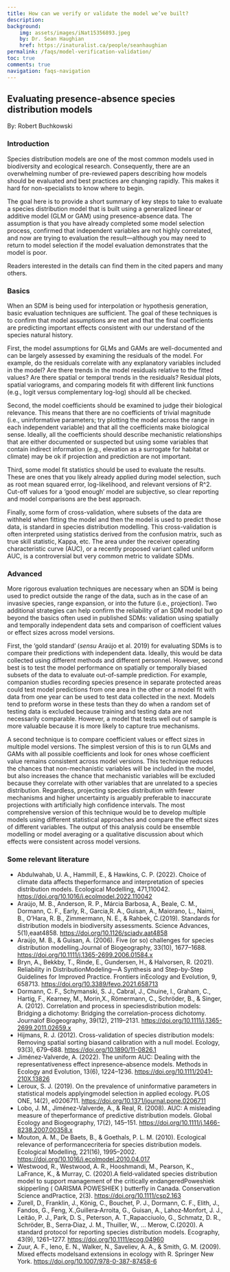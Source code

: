 ```yaml
---
title: How can we verify or validate the model we’ve built?
description: 
background: 
    img: assets/images/iNat15356893.jpeg
    by: Dr. Sean Haughian
    href: https://inaturalist.ca/people/seanhaughian
permalink: /faqs/model-verification-validation/
toc: true
comments: true
navigation: faqs-navigation
---
```



## Evaluating presence-absence species distribution models
By: Robert Buchkowski

### Introduction

Species distribution models are one of the most common models used in biodiversity and ecological research. Consequently, there are an overwhelming number of pre-reviewed papers describing how models should be evaluated and best practices are changing rapidly. This makes it hard for non-specialists to know where to begin.

The goal here is to provide a short summary of key steps to take to evaluate a species distribution model that is built using a generalized linear or additive model (GLM or GAM) using presence-absence data. The assumption is that you have already completed some model selection process, confirmed that independent variables are not highly correlated, and now are trying to evaluation the result—although you may need to return to model selection if the model evaluation demonstrates that the model is poor.

Readers interested in the details can find them in the cited papers and many others.

### Basics

When an SDM is being used for interpolation or hypothesis generation, basic evaluation techniques are sufficient. The goal of these techniques is to confirm that model assumptions are met and that the final coefficients are predicting important effects consistent with our understand of the species natural history.

First, the model assumptions for GLMs and GAMs are well-documented and can be largely assessed by examining the residuals of the model. For example, do the residuals correlate with any explanatory variables included in the model? Are there trends in the model residuals relative to the fitted values? Are there spatial or temporal trends in the residuals? Residual plots, spatial variograms, and comparing models fit with different link functions (e.g., logit versus complementary log-log) should all be checked.

Second, the model coefficients should be examined to judge their biological relevance. This means that there are no coefficients of trivial magnitude (i.e., uninformative parameters; try plotting the model across the range in each independent variable) and that all the coefficients make biological sense. Ideally, all the coefficients should describe mechanistic relationships that are either documented or suspected but using some variables that contain indirect information (e.g., elevation as a surrogate for habitat or climate) may be ok if projection and prediction are not important.

Third, some model fit statistics should be used to evaluate the results. These are ones that you likely already applied during model selection, such as root mean squared error, log-likelihood, and relevant versions of R^2. Cut-off values for a ‘good enough’ model are subjective, so clear reporting and model comparisons are the best approach.

Finally, some form of cross-validation, where subsets of the data are withheld when fitting the model and then the model is used to predict those data, is standard in species distribution modelling. This cross-validation is often interpreted using statistics derived from the confusion matrix, such as true skill statistic, Kappa, etc. The area under the receiver operating characteristic curve (AUC), or a recently proposed variant called uniform AUC, is a controversial but very common metric to validate SDMs.

### Advanced

More rigorous evaluation techniques are necessary when an SDM is being used to predict outside the range of the data, such as in the case of an invasive species, range expansion, or into the future (i.e., projection). Two additional strategies can help confirm the reliability of an SDM model but go beyond the basics often used in published SDMs: validation using spatially and temporally independent data sets and comparison of coefficient values or effect sizes across model versions.

First, the ‘gold standard’ (*sensu* Araújo et al. 2019) for evaluating SDMs is to compare their predictions with independent data. Ideally, this would be data collected using different methods and different personnel. However, second best is to test the model performance on spatially or temporally biased subsets of the data to evaluate out-of-sample prediction. For example, companion studies recording species presence in separate protected areas could test model predictions from one area in the other or a model fit with data from one year can be used to test data collected in the next. Models tend to preform worse in these tests than they do when a random set of testing data is excluded because training and testing data are not necessarily comparable. However, a model that tests well out of sample is more valuable because it is more likely to capture true mechanisms.

A second technique is to compare coefficient values or effect sizes in multiple model versions. The simplest version of this is to run GLMs and GAMs with all possible coefficients and look for ones whose coefficient value remains consistent across model versions. This technique reduces the chances that non-mechanistic variables will be included in the model, but also increases the chance that mechanistic variables will be excluded because they correlate with other variables that are unrelated to a species distribution. Regardless, projecting species distribution with fewer mechanisms and higher uncertainty is arguably preferable to inaccurate projections with artificially high confidence intervals. The most comprehensive version of this technique would be to develop multiple models using different statistical approaches and compare the effect sizes of different variables. The output of this analysis could be ensemble modelling or model averaging or a qualitative discussion about which effects were consistent across model versions.

### Some relevant literature

* Abdulwahab, U. A., Hammill, E., & Hawkins, C. P. (2022). Choice of climate data affects theperformance and interpretation of species distribution models. Ecological Modelling, 471,110042. <https://doi.org/10.1016/j.ecolmodel.2022.110042>
* Araújo, M. B., Anderson, R. P., Márcia Barbosa, A., Beale, C. M., Dormann, C. F., Early, R., Garcia,R. A., Guisan, A., Maiorano, L., Naimi, B., O’Hara, R. B., Zimmermann, N. E., & Rahbek, C.(2019). Standards for distribution models in biodiversity assessments. Science Advances, 5(1),eaat4858. <https://doi.org/10.1126/sciadv.aat4858>
* Araújo, M. B., & Guisan, A. (2006). Five (or so) challenges for species distribution modelling.Journal of Biogeography, 33(10), 1677–1688. <https://doi.org/10.1111/j.1365-2699.2006.01584.x>
* Bryn, A., Bekkby, T., Rinde, E., Gundersen, H., & Halvorsen, R. (2021). Reliability in DistributionModeling—A Synthesis and Step-by-Step Guidelines for Improved Practice. Frontiers inEcology and Evolution, 9, 658713. <https://doi.org/10.3389/fevo.2021.658713>
* Dormann, C. F., Schymanski, S. J., Cabral, J., Chuine, I., Graham, C., Hartig, F., Kearney, M., Morin,X., Römermann, C., Schröder, B., & Singer, A. (2012). Correlation and process in speciesdistribution models: Bridging a dichotomy: Bridging the correlation-process dichotomy. Journalof Biogeography, 39(12), 2119–2131. <https://doi.org/10.1111/j.1365-2699.2011.02659.x>
* Hijmans, R. J. (2012). Cross-validation of species distribution models: Removing spatial sorting biasand calibration with a null model. Ecology, 93(3), 679–688. <https://doi.org/10.1890/11-0826.1>
* Jiménez‐Valverde, A. (2022). The uniform AUC: Dealing with the representativeness effect inpresence–absence models. Methods in Ecology and Evolution, 13(6), 1224–1236. <https://doi.org/10.1111/2041-210X.13826>
* Leroux, S. J. (2019). On the prevalence of uninformative parameters in statistical models applyingmodel selection in applied ecology. PLOS ONE, 14(2), e0206711. <https://doi.org/10.1371/journal.pone.0206711>
* Lobo, J. M., Jiménez-Valverde, A., & Real, R. (2008). AUC: A misleading measure of theperformance of predictive distribution models. Global Ecology and Biogeography, 17(2), 145–151. <https://doi.org/10.1111/j.1466-8238.2007.00358.x>
* Mouton, A. M., De Baets, B., & Goethals, P. L. M. (2010). Ecological relevance of performancecriteria for species distribution models. Ecological Modelling, 221(16), 1995–2002. <https://doi.org/10.1016/j.ecolmodel.2010.04.017>
* Westwood, R., Westwood, A. R., Hooshmandi, M., Pearson, K., LaFrance, K., & Murray, C. (2020).A field‐validated species distribution model to support management of the critically endangeredPoweshiek skipperling ( OARISMA POWESHIEK ) butterfly in Canada. Conservation Science andPractice, 2(3). <https://doi.org/10.1111/csp2.163>
* Zurell, D., Franklin, J., König, C., Bouchet, P. J., Dormann, C. F., Elith, J., Fandos, G., Feng, X.,Guillera‐Arroita, G., Guisan, A., Lahoz‐Monfort, J. J., Leitão, P. J., Park, D. S., Peterson, A. T.,Rapacciuolo, G., Schmatz, D. R., Schröder, B., Serra‐Diaz, J. M., Thuiller, W., … Merow, C.(2020). A standard protocol for reporting species distribution models. Ecography, 43(9), 1261–1277. <https://doi.org/10.1111/ecog.04960>
* Zuur, A. F., Ieno, E. N., Walker, N., Saveliev, A. A., & Smith, G. M. (2009). Mixed effects modelsand extensions in ecology with R. Springer New York. <https://doi.org/10.1007/978-0-387-87458-6>